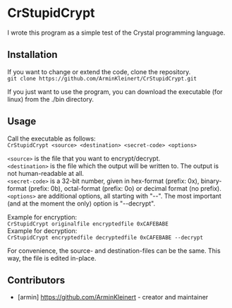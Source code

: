 # CrStupidCrypt

I wrote this program as a simple test of the Crystal programming language.

## Installation

If you want to change or extend the code, clone the repository.  
```git clone https://github.com/ArminKleinert/CrStupidCrypt.git```

If you just want to use the program, you can download the executable (for linux) from the ./bin directory.

## Usage

Call the executable as follows:  
```CrStupidCrypt <source> <destination> <secret-code> <options>```

```<source>``` is the file that you want to encrypt/decrypt.  
```<destination>``` is the file which the output will be written to. The output is not human-readable at all.  
```<secret-code>``` is a 32-bit number, given in hex-format (prefix: 0x), binary-format (prefix: 0b), octal-format (prefix: 0o) or decimal format (no prefix).  
```<options>``` are additional options, all starting with "--". The most important (and at the moment the only) option is "--decrypt".

Example for encryption:  
```CrStupidCrypt originalfile encryptedfile 0xCAFEBABE```  
Example for decryption:  
```CrStupidCrypt encryptedfile decryptedfile 0xCAFEBABE --decrypt```

For convenience, the source- and destination-files can be the same. This way, the file is edited in-place.

## Contributors

- [armin] https://github.com/ArminKleinert - creator and maintainer
